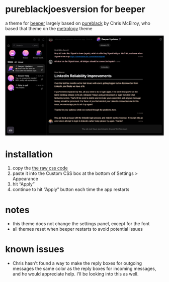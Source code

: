 # pureblackjoesversion for beeper

a theme for [beeper](https://www.beeper.com/)
largely based on [pureblack](https://github.com/Chris-McElroy/pureblack) by Chris McElroy, who based that theme on the [metrology](https://github.com/Madelena/Metrology-for-Beeper/tree/main) theme

![image](pbjoesversionexample.png)

# installation
1. copy the [the raw css code](https://github.com/jtchase08/pureblackjoesversion/blob/main/pureblackjoesversion.css)
2. paste it into the Custom CSS box at the bottom of Settings > Appearance
3. hit “Apply”
4. continue to hit “Apply” button each time the app restarts

# notes
- this theme does not change the settings panel, except for the font
- all themes reset when beeper restarts to avoid potential issues

# known issues
- Chris hasn't found a way to make the reply boxes for outgoing messages the same color as the reply boxes for incoming messages, and he would appreciate help. I'll be looking into this as well.